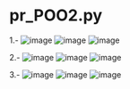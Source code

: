 # pr_POO2.py

1.-
![image](https://github.com/user-attachments/assets/ff6a0707-dcf5-4053-b1cc-252a66a92e29)
![image](https://github.com/user-attachments/assets/932be0bb-40a8-4742-b05d-503a81a78f8a)
![image](https://github.com/user-attachments/assets/d74eba8c-fbc3-4595-86ea-8a14fff40d97)

2.-
![image](https://github.com/user-attachments/assets/a3a9e7a8-751a-4b59-9093-63c40fb34755)
![image](https://github.com/user-attachments/assets/b34aaec8-2204-4ccd-9f60-7b6ba294e5ff)
![image](https://github.com/user-attachments/assets/70f776cf-7b56-4a48-a2cc-d60c7440a5ce)

3.-
![image](https://github.com/user-attachments/assets/77049435-ce31-4ad1-89cf-149fba9d4b96)
![image](https://github.com/user-attachments/assets/227d0a64-99f6-4f9e-b0fe-061d03365eb4)
![image](https://github.com/user-attachments/assets/21c6ee00-d8dd-42d5-b2cb-5ccb990262a0)
